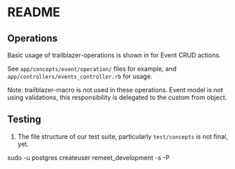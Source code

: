 # README

## Operations
Basic usage of trailblazer-operations is shown in for Event CRUD actions.

See `app/concepts/event/operation/` files for example, and `app/controllers/events_controller.rb` for usage.

Note: trailblazer-macro is not used in these operations. 
Event model is not using validations, this responsibility is delegated to the custom from object.

## Testing

1. The file structure of our test suite, particularly `test/concepts` is not final, yet.

sudo -u postgres createuser remeet_development -s -P
